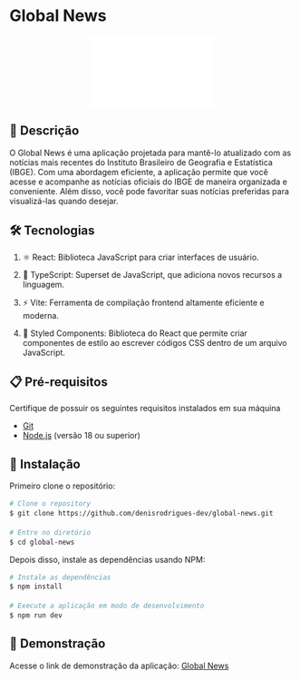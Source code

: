 # Global News

<p align="center">
<a href="https://global-news-ten.vercel.app/" target="_blank"><img align="center" src="src/assets/images/logo.png" height="125" /></a>
</p>

## 📄 Descrição

O Global News é uma aplicação projetada para mantê-lo atualizado com as notícias mais recentes do Instituto Brasileiro de Geografia e Estatística (IBGE). Com uma abordagem eficiente, a aplicação permite que você acesse e acompanhe as notícias oficiais do IBGE de maneira organizada e conveniente. Além disso, você pode favoritar suas notícias preferidas para visualizá-las quando desejar.

## 🛠️ Tecnologias

1. ⚛️ React: Biblioteca JavaScript para criar interfaces de usuário.

2. 🦄 TypeScript: Superset de JavaScript, que adiciona novos recursos a linguagem.

3. ⚡ Vite: Ferramenta de compilação frontend altamente eficiente e moderna.

4. 💅 Styled Components: Biblioteca do React que permite criar componentes de estilo ao escrever códigos CSS dentro de um arquivo JavaScript.

## 📋 Pré-requisitos

Certifique de possuir os seguintes requisitos instalados em sua máquina

- [Git](https://git-scm.com)
- [Node.js](https://nodejs.org/en/download/) (versão 18 ou superior)

## 💾 Instalação

Primeiro clone o repositório:

```bash
# Clone o repository
$ git clone https://github.com/denisrodrigues-dev/global-news.git

# Entre no diretório
$ cd global-news
```

Depois disso, instale as dependências usando NPM:

```bash
# Instale as dependências
$ npm install

# Execute a aplicação em modo de desenvolvimento
$ npm run dev
```

## 📱 Demonstração

Acesse o link de demonstração da aplicação: [Global News](https://global-news-ten.vercel.app/)
